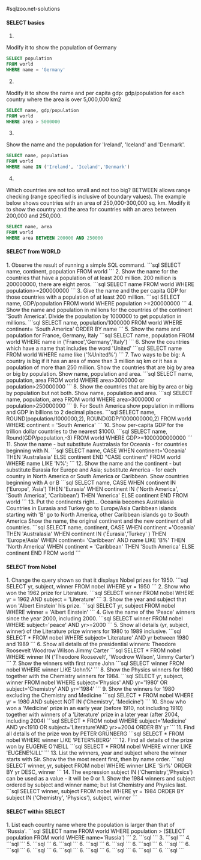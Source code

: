#sqlzoo.net-solutions

<h4>SELECT basics</h4>

1.
Modify it to show the population of Germany
```sql
SELECT population 
FROM world
WHERE name = 'Germany'
```
2.
Modify it to show the name and per capita gdp: gdp/population for each country where the area is over 5,000,000 km2
```sql
SELECT name, gdp/population
FROM world
WHERE area > 5000000
```
3.
Show the name and the population for 'Ireland', 'Iceland' and 'Denmark'.
```sql
SELECT name, population
FROM world
WHERE name IN ('Ireland', 'Iceland','Denmark')
```
4.
Which countries are not too small and not too big? BETWEEN allows range checking (range specified is inclusive of boundary values). The example below shows countries with an area of 250,000-300,000 sq. km. Modify it to show the country and the area for countries with an area between 200,000 and 250,000.
```sql
SELECT name, area 
FROM world
WHERE area BETWEEN 200000 AND 250000
```
<h4>SELECT from WORLD</h4>
1.
Observe the result of running a simple SQL command.
```sql
SELECT name, continent, population 
FROM world
```
2.
Show the name for the countries that have a population of at least 200 million. 200 million is 200000000, there are eight zeros.
```sql
SELECT name 
FROM world
WHERE population>=200000000
```
3.
Give the name and the per capita GDP for those countries with a population of at least 200 million.
```sql
SELECT name, GDP/population 
FROM world 
WHERE population >=200000000
```
4.
Show the name and population in millions for the countries of the continent 'South America'. Divide the population by 1000000 to get population in millions.
```sql
SELECT name, population/1000000  
FROM world
WHERE continent= 'South America'
ORDER BY name
```
5.
Show the name and population for France, Germany, Italy
```sql
SELECT name, population 
FROM world
WHERE name in ('France','Germany','Italy')
```
6.
Show the countries which have a name that includes the word 'United'
```sql
SELECT name 
FROM world
WHERE name like ('%United%')
```
7.
Two ways to be big: A country is big if it has an area of more than 3 million sq km or it has a population of more than 250 million.
Show the countries that are big by area or big by population. Show name, population and area.
```sql
SELECT name, population, area 
FROM world
WHERE area>3000000 or population>250000000
```
8.
Show the countries that are big by area or big by population but not both. Show name, population and area.
```sql
SELECT name, population, area 
FROM world
WHERE area>3000000 or population>250000000
```
9.
For South America show population in millions and GDP in billions to 2 decimal places.
```sql
SELECT name, ROUND(population/1000000,2), ROUND(GDP/1000000000,2) 
FROM world
WHERE continent =  'South America'
```
10.
Show per-capita GDP for the trillion dollar countries to the nearest $1000.
```sql
SELECT name, Round(GDP/population,-3) 
FROM  world
WHERE GDP>=1000000000000
```
11.
Show the name - but substitute Australasia for Oceania - for countries beginning with N.
```sql
SELECT name, CASE
 WHEN continent='Oceania' THEN 'Australasia'
 ELSE continent END "CASE continent"
FROM world
WHERE name LIKE 'N%';
```
12.
Show the name and the continent - but substitute Eurasia for Europe and Asia; substitute America - for each country in North America or South America or Caribbean. Show countries beginning with A or B
```sql
SELECT name, CASE 
 WHEN continent IN ('Europe', 'Asia') THEN 'Eurasia'
 WHEN continent IN ('North America', 'South America', 'Caribbean') THEN 'America'
 ELSE continent END
FROM world
```
13.
Put the continents right...
Oceania becomes Australasia
Countries in Eurasia and Turkey go to Europe/Asia
Caribbean islands starting with 'B' go to North America, other Caribbean islands go to South America
Show the name, the original continent and the new continent of all countries.
```sql
SELECT name, continent, CASE 
 WHEN continent ='Oceania' THEN 'Australasia'
 WHEN continent  IN ('Eurasia','Turkey' ) THEN 'Europe/Asia'
 WHEN continent= 'Caribbean' AND name LIKE 'B%' THEN 'North America' 
 WHEN continent = 'Caribbean' THEN 'South America'
 ELSE continent END
FROM world
```
<h4>SELECT from Nobel</h4>
1.
Change the query shown so that it displays Nobel prizes for 1950.
```sql
SELECT yr, subject, winner
FROM nobel
WHERE yr = 1950
```
2.
Show who won the 1962 prize for Literature.
```sql
SELECT winner
FROM nobel
WHERE yr = 1962 AND subject = 'Literature'
```
3.
Show the year and subject that won 'Albert Einstein' his prize.
```sql
SELECT yr, subject 
FROM nobel
WHERE winner = 'Albert Einstein'
```
4.
Give the name of the 'Peace' winners since the year 2000, including 2000.
```sql
SELECT winner 
FROM nobel
WHERE subject='peace' AND yr>=2000
```
5.
Show all details (yr, subject, winner) of the Literature prize winners for 1980 to 1989 inclusive.
```sql
SELECT * 
FROM nobel
WHERE subject='Literature' AND yr between 1980 and 1989
```
6.
Show all details of the presidential winners:
Theodore Roosevelt
Woodrow Wilson
Jimmy Carter
```sql
SELECT * 
FROM nobel
WHERE  winner IN ('Theodore Roosevelt', 'Woodrow Wilson', 'Jimmy Carter')
```
7.
Show the winners with first name John
```sql
SELECT winner 
FROM nobel 
WHERE winner LIKE 'John%'
```
8.
Show the Physics winners for 1980 together with the Chemistry winners for 1984.
```sql
SELECT yr, subject, winner
FROM nobel
WHERE
	subject='Physics' AND yr='1980'
OR 
	subject='Chemistry' AND yr='1984'
```
9.
Show the winners for 1980 excluding the Chemistry and Medicine
```sql
SELECT *
FROM nobel 
WHERE yr = 1980 AND subject NOT IN ('Chemistry', 'Medicine')
```
10.
Show who won a 'Medicine' prize in an early year (before 1910, not including 1910) together with winners of a 'Literature' prize in a later year (after 2004, including 2004)
```sql
SELECT *
FROM nobel
WHERE subject='Medicine' AND yr<1910
OR   subject='Literature'AND yr>=2004
ORDER BY yr
```
11.
Find all details of the prize won by PETER GRÜNBERG
```sql
SELECT * 
FROM nobel
WHERE winner LIKE 'PETER%BERG'
```
12.
Find all details of the prize won by EUGENE O'NEILL
```sql
SELECT * 
FROM nobel
WHERE winner LIKE 'EUGENE%ILL'
```
13.
List the winners, year and subject where the winner starts with Sir. Show the the most recent first, then by name order.
```sql
SELECT winner, yr, subject
FROM nobel
WHERE winner LIKE 'Sir%'
ORDER BY yr DESC, winner
```
14.
The expression subject IN ('Chemistry','Physics') can be used as a value - it will be 0 or 1.
Show the 1984 winners and subject ordered by subject and winner name; but list Chemistry and Physics last.
```sql
SELECT winner, subject
FROM nobel
WHERE yr = 1984
ORDER BY subject IN ('Chemistry', 'Physics'), subject, winner
```
<h4>SELECT within SELECT</h4>
1.
List each country name where the population is larger than that of 'Russia'.
```sql
SELECT name FROM world
WHERE population >
  (SELECT population 
  FROM world
  WHERE name='Russia')
```
2.
```sql
```
3.
```sql
```
4.
```sql
```
5.
```sql
```
6.
```sql
```
6.
```sql
```
6.
```sql
```
6.
```sql
```
6.
```sql
```
6.
```sql
```
6.
```sql
```
6.
```sql
```
6.
```sql
```
6.
```sql
```
6.
```sql
```
6.
```sql
```
